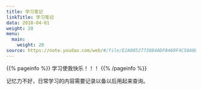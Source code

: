 ```yaml
---
title: 学习笔记
linkTitle: 学习笔记
data: 2018-04-01
weight: 20
menu:
  main:
    weight: 20
source: https://note.youdao.com/web/#/file/E2A0052773984ADF8469F4C58A0DE1FA
---
```


{{% pageinfo %}}
学习使我快乐！！！
{{% /pageinfo %}}

记忆力不好，日常学习的内容需要记录以备以后用起来查询。
